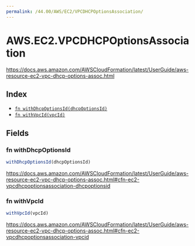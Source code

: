 ```yaml
---
permalink: /44.00/AWS/EC2/VPCDHCPOptionsAssociation/
---
```


# AWS.EC2.VPCDHCPOptionsAssociation

https://docs.aws.amazon.com/AWSCloudFormation/latest/UserGuide/aws-resource-ec2-vpc-dhcp-options-assoc.html

## Index

* [`fn withDhcpOptionsId(dhcpOptionsId)`](#fn-withdhcpoptionsid)
* [`fn withVpcId(vpcId)`](#fn-withvpcid)

## Fields

### fn withDhcpOptionsId

```ts
withDhcpOptionsId(dhcpOptionsId)
```

https://docs.aws.amazon.com/AWSCloudFormation/latest/UserGuide/aws-resource-ec2-vpc-dhcp-options-assoc.html#cfn-ec2-vpcdhcpoptionsassociation-dhcpoptionsid

### fn withVpcId

```ts
withVpcId(vpcId)
```

https://docs.aws.amazon.com/AWSCloudFormation/latest/UserGuide/aws-resource-ec2-vpc-dhcp-options-assoc.html#cfn-ec2-vpcdhcpoptionsassociation-vpcid